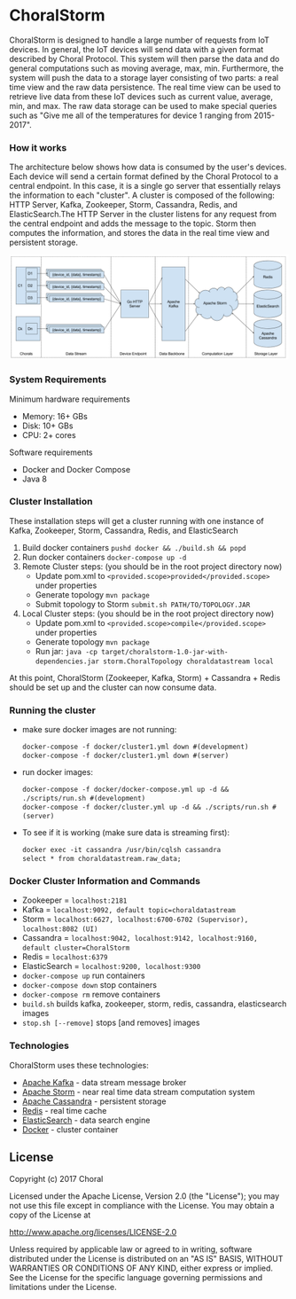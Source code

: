 # ChoralStorm
ChoralStorm is designed to handle a large number of requests from IoT devices. In general,
the IoT devices will send data with a given format described by Choral Protocol. This system will then
parse the data and do general computations such as moving average, max, min. Furthermore, the system will push
the data to a storage layer consisting of two parts: a real time view and the raw data persistence. The real time
view can be used to retrieve live data from these IoT devices such as current value, average, min, and max. The raw
data storage can be used to make special queries such as "Give me all of the temperatures for device 1 ranging from
2015-2017".

### How it works
The architecture below shows how data is consumed by the user's devices. Each device will send a certain format
defined by the Choral Protocol to a central endpoint. In this case, it is a single go server that essentially
relays the information to each "cluster". A cluster is composed of the following: HTTP Server, Kafka, Zookeeper, Storm,
Cassandra, Redis, and ElasticSearch.The HTTP Server in the cluster listens for any request from the central endpoint
and adds the message to the topic. Storm then computes the information, and stores the data in the real time view and
persistent storage.

![](/architecture.png)

### System Requirements
Minimum hardware requirements
* Memory: 16+ GBs
* Disk: 10+ GBs
* CPU: 2+ cores

Software requirements
* Docker and Docker Compose
* Java 8

### Cluster Installation
These installation steps will get a cluster running with one instance of Kafka, Zookeeper, Storm, Cassandra, Redis, and ElasticSearch
1. Build docker containers `pushd docker && ./build.sh && popd`
1. Run docker containers `docker-compose up -d`
1. Remote Cluster steps: (you should be in the root project directory now)
    * Update pom.xml to `<provided.scope>provided</provided.scope>` under properties
    * Generate topology `mvn package`
    * Submit topology to Storm `submit.sh PATH/TO/TOPOLOGY.JAR`
1. Local Cluster steps: (you should be in the root project directory now)
    * Update pom.xml to `<provided.scope>compile</provided.scope>` under properties
    * Generate topology `mvn package`
    * Run jar: `java -cp target/choralstorm-1.0-jar-with-dependencies.jar storm.ChoralTopology choraldatastream local`

At this point, ChoralStorm (Zookeeper, Kafka, Storm) + Cassandra + Redis should be set up and the cluster can now consume data.

### Running the cluster
- make sure docker images are not running:
    ```
    docker-compose -f docker/cluster1.yml down #(development)
    docker-compose -f docker/cluster1.yml down #(server)
    ```
- run docker images:
    ```
    docker-compose -f docker/docker-compose.yml up -d && ./scripts/run.sh #(development)
    docker-compose -f docker/cluster.yml up -d && ./scripts/run.sh #(server)
    ```
- To see if it is working (make sure data is streaming first):
    ```
    docker exec -it cassandra /usr/bin/cqlsh cassandra
    select * from choraldatastream.raw_data;
    ```

### Docker Cluster Information and Commands
- Zookeeper = `localhost:2181`
- Kafka = `localhost:9092, default topic=choraldatastream`
- Storm = `localhost:6627, localhost:6700-6702 (Supervisor), localhost:8082 (UI)`
- Cassandra = `localhost:9042, localhost:9142, localhost:9160, default cluster=ChoralStorm`
- Redis = `localhost:6379`
- ElasticSearch = `localhost:9200, localhost:9300`
- `docker-compose up` run containers
- `docker-compose down` stop containers
- `docker-compose rm` remove containers
- `build.sh` builds kafka, zookeeper, storm, redis, cassandra, elasticsearch images
- `stop.sh [--remove]` stops [and removes] images

### Technologies
ChoralStorm uses these technologies:

* [Apache Kafka] - data stream message broker
* [Apache Storm] - near real time data stream computation system
* [Apache Cassandra] - persistent storage
* [Redis] - real time cache
* [ElasticSearch] - data search engine
* [Docker] - cluster container

License
----
Copyright (c) 2017 Choral

Licensed under the Apache License, Version 2.0 (the "License");
you may not use this file except in compliance with the License.
You may obtain a copy of the License at

   http://www.apache.org/licenses/LICENSE-2.0

Unless required by applicable law or agreed to in writing, software
distributed under the License is distributed on an "AS IS" BASIS,
WITHOUT WARRANTIES OR CONDITIONS OF ANY KIND, either express or implied.
See the License for the specific language governing permissions and
limitations under the License.

   [Apache Kafka]: <http://kafka.apache.org/>
   [Apache Storm]: <http://storm.apache.org/>
   [Apache Cassandra]: <http://cassandra.apache.org/>
   [Redis]: <http://redis.io>
   [ElasticSearch]: <http://www.elastic.co/>
   [Docker]: <http://docker.com/>
